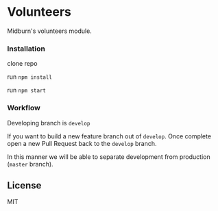 # Volunteers

Midburn's volunteers module.


### Installation

clone repo

run `npm install`

run `npm start`


### Workflow

Developing branch is `develop`

If you want to build a new feature branch out of `develop`.
Once complete open a new Pull Request back to the `develop` branch.

In this manner we will be able to separate development from production (`master` branch).


## License

MIT
